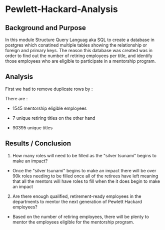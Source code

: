 # Pewlett-Hackard-Analysis

## Background and Purpose
In this module Structure Query Languag aka SQL to create a database in postgres which conatined multiple tables showing the relationship or foreign and primary keys. The reason this database was created was in order to find out the number of retiring employees per title, and identify those employees who are eligible to participate in a mentorship program.

## Analysis

First we had to remove duplicate rows by :

There are :
* 1545 mentorship eligible employees

* 7 unique retiring titles on the other hand

* 90395 unique titles


## Results / Conclusion

1. How many roles will need to be filled as the "silver tsunami" begins to make an impact?
* Once the "silver tsunami" begins to make an impact there will be over 90k roles needing to be filled once all of the retirees have left meaning that all the mentors will have roles to fill when the it does begin to make an impact

2. Are there enough qualified, retirement-ready employees in the departments to mentor the next generation of Pewlett Hackard employees?
* Based on the number of retiring employees, there will be plenty to mentor the employees eligible for the mentorship program.


